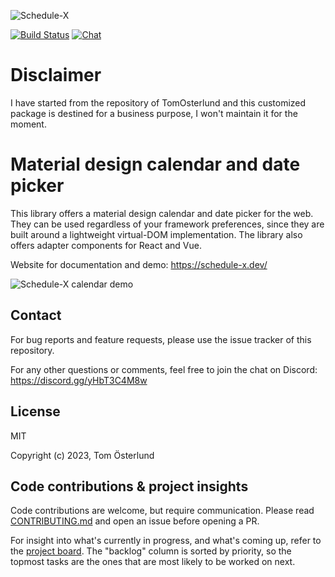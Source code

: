 ![Schedule-X](https://schedule-x.s3.eu-west-1.amazonaws.com/schedule-x-logo.png)

[![Build Status](https://github.com/schedule-x/schedule-x/actions/workflows/build-library.yml/badge.svg)](https://github.com/schedule-x/schedule-x/actions/workflows/build-library.yml)
[![Chat](https://img.shields.io/badge/chat-on%20discord-7289da.svg?sanitize=true)](https://discord.gg/yHbT3C4M8w)

# Disclaimer

I have started from the repository of TomOsterlund and this customized package is destined for a business purpose, I won't maintain it for the moment.

# Material design calendar and date picker

This library offers a material design calendar and date picker for the web. They can be used regardless of your
framework preferences, since they are built around a lightweight virtual-DOM implementation. The library also offers 
adapter components for React and Vue.

Website for documentation and demo: https://schedule-x.dev/

![Schedule-X calendar demo](https://schedule-x.s3.eu-west-1.amazonaws.com/schedule-x-demo-readme-480p-15fps.gif)

## Contact

For bug reports and feature requests, please use the issue tracker of this repository.

For any other questions or comments, feel free to join the chat on Discord: https://discord.gg/yHbT3C4M8w

## License

MIT

Copyright (c) 2023, Tom Österlund

## Code contributions & project insights

Code contributions are welcome, but require communication. Please read [CONTRIBUTING.md](https://github.com/schedule-x/schedule-x/blob/main/.github/contributing.md) and open an issue before 
opening a PR.

For insight into what's currently in progress, and what's coming up, refer to the [project board](https://github.com/orgs/schedule-x/projects/3/views/1).
The "backlog" column is sorted by priority, so the topmost tasks are the ones that are most likely to be worked on next.

